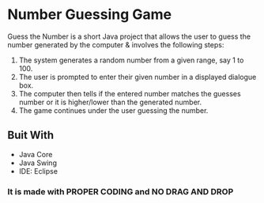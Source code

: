 # Number Guessing Game
Guess the Number is a short Java project that allows the user to guess the number generated by the computer & involves the following steps:
 
1. The system generates a random number from a given range, say 1 to 100.
2. The user is prompted to enter their given number in a displayed dialogue box.
3. The computer then tells if the entered number matches the guesses number or it is higher/lower than the generated number.
4. The game continues under the user guessing the number.

## Buit With
- Java Core
- Java Swing
- IDE: Eclipse

### It is made with PROPER CODING and NO DRAG AND DROP
